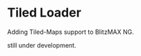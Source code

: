 <h1> Tiled Loader </h1>
<p>
Adding Tiled-Maps support to BlitzMAX NG.
</p>

<p>
still under development.
</p>